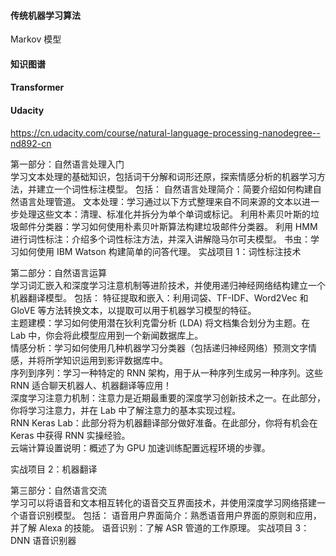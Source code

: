 #### 传统机器学习算法
Markov 模型

#### 

#### 知识图谱

#### Transformer


#### Udacity

https://cn.udacity.com/course/natural-language-processing-nanodegree--nd892-cn

第一部分：自然语言处理入门  
学习文本处理的基础知识，包括词干分解和词形还原，探索情感分析的机器学习方法，并建立一个词性标注模型。
包括：
	自然语言处理简介：简要介绍如何构建自然语言处理管道。
	文本处理：学习通过以下方式整理来自不同来源的文本以进一步处理这些文本：清理、标准化并拆分为单个单词或标记。
	利用朴素贝叶斯的垃圾邮件分类器：学习如何使用朴素贝叶斯算法构建垃圾邮件分类器。
	利用 HMM 进行词性标注：介绍多个词性标注方法，并深入讲解隐马尔可夫模型。
	书虫：学习如何使用 IBM Watson 构建简单的问答代理。
	实战项目 1：词性标注技术

第二部分：自然语言运算  
学习词汇嵌入和深度学习注意机制等进阶技术，并使用递归神经网络结构建立一个机器翻译模型。
包括：
	特征提取和嵌入：利用词袋、TF-IDF、Word2Vec 和 GloVE 等方法转换文本，以提取可以用于机器学习模型的特征。  
	主题建模：学习如何使用潜在狄利克雷分析 (LDA) 将文档集合划分为主题。在 Lab 中，你会将此模型应用到一个新闻数据库上。  
	情感分析：学习如何使用几种机器学习分类器（包括递归神经网络）预测文字情感，并将所学知识运用到影评数据库中。  
	序列到序列：学习一种特定的 RNN 架构，用于从一种序列生成另一种序列。这些 RNN 适合聊天机器人、机器翻译等应用！  
	深度学习注意力机制：注意力是近期最重要的深度学习创新技术之一。在此部分，你将学习注意力，并在 Lab 中了解注意力的基本实现过程。  
	RNN Keras Lab：此部分将为机器翻译部分做好准备。在此部分，你将有机会在 Keras 中获得 RNN 实操经验。  
	云端计算设置说明：概述了为 GPU 加速训练配置远程环境的步骤。

实战项目 2：机器翻译  

第三部分：自然语言交流  
	学习可以将语音和文本相互转化的语音交互界面技术，并使用深度学习网络搭建一个语音识别模型。
	包括：
	语音用户界面简介：熟悉语音用户界面的原则和应用，并了解 Alexa 的技能。
	语音识别：了解 ASR 管道的工作原理。
	实战项目 3：DNN 语音识别器